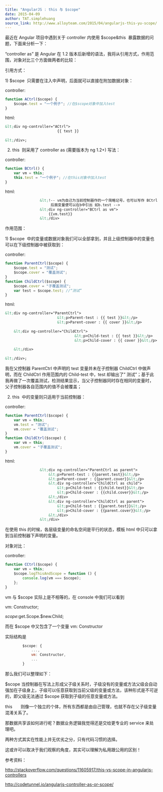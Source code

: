 ```yaml
---
title: "AngularJS : this 与 $scope"
date: 2015-04-09
author: TAT.simplehuang
source_link: http://www.alloyteam.com/2015/04/angularjs-this-yu-scope/
---
```


<!-- {% raw %} - for jekyll -->

最近在 Angular 项目中遇到关于 controller 内使用 $scope&this  暴露数据的问题，下面来分析一下：

 “controller as” 是 Angular 在 1.2 版本后新增的语法，我将从引用方式，作用范围，对象对比三个方面做两者的比较：

引用方式：

 1) $scope  只需要在注入中声明，后面就可以直接在附加数据对象：

 controller:              

```javascript
function ACtrl($scope) {
    $scope.test = "一个例子"; //在$scope对象中加入test
}
```

 html:

```html
&lt;div ng-controller="ACtrl">
                        {{ test }}
                    
&lt;/div>;
```

 2) this  则采用了 controller as (需要版本为 ng 1.2+) 写法：

 controller:

```javascript
function BCtrl() {
    var vm = this;
    this.test = "一个例子"; //在this对象中加入test
}
```

 html: 

```html
                &lt;!-- vm为自己为当前控制器作的一个简略记号，也可以写作 BCtrl as b,
                     后面变量便可以在b中引出 如b.test -->
                &lt;div ng-controller="BCtrl as vm">
                    {{vm.test}}
                &lt;/div>
```

作用范围：

 1) $scope  中的变量或数据对象我们可以全部拿到，并且上级控制器中的变量也可以在下级控制器中被获取到：

 controller:

```javascript
function ParentCtrl($scope) {
    $scope.test = "测试";
    $scope.cover = "覆盖测试";
}
function ChildCtrl($scope) {
    $scope.cover = "子覆盖测试";
    var test = $scope.test; //“测试”
}
```

 html:

```html
&lt;div ng-controller="ParentCtrl">
                        &lt;p>Parent-test : {{ test }}&lt;/p>
                        &lt;p>Parent-cover : {{ cover }}&lt;/p>
                        
    &lt;div ng-controller="ChildCtrl">
                                &lt;p>Child-test : {{ test }}&lt;/p>
                                &lt;p>Child-cover : {{ cover }}&lt;/p>
                            
    &lt;/div>
                    
&lt;/div>;
```

 我在父控制器 ParentCtrl 中声明的 test 变量并未在子控制器 ChildCtrl 中做声明，而在 ChildCtrl 作用范围内的 Child-test 中，test 却输出了” 测试”；基于此我再做了一次覆盖测试，检测结果显示，当父子控制器同时存在相同的变量时， 父子控制器各自范围内的值不会被覆盖；

 2) this  中的变量则只适用于当前控制器：

 controller:

```javascript
function ParentCtrl($scope) {
    var vm = this;
    vm.test = "测试";
    vm.cover = "覆盖测试";
}
function ChildCtrl($scope) {
    var vm = this;
    vm.cover = "子覆盖测试";
}
```

 html:

```html
                &lt;div ng-controller="ParentCtrl as parent">
                    &lt;p>Parent-test : {{parent.test}}&lt;/p>
                    &lt;p>Parent-cover : {{parent.cover}}&lt;/p>
                    &lt;div ng-controller="ChildCtrl as child">
                        &lt;p>Child-test : {{child.test}}&lt;/p>
                        &lt;p>Child-cover : {{child.cover}}&lt;/p>
                    &lt;/div>
                    &lt;div ng-controller="ChildCtrl as parent">
                        &lt;p>Child-test : {{parent.test}}&lt;/p>
                        &lt;p>Child-cover : {{parent.cover}}&lt;/p>
                    &lt;/div>
                &lt;/div>
```

 在使用 this 的时候，各层级变量的命名空间是平行的状态，模板 html 中只可以拿到当前控制器下声明的变量。

对象对比：

 controller:

```javascript
function CCtrl($scope) {
    var vm = this;
    $scope.logThisAndScope = function () {
        console.log(vm === $scope);
    };
}
```

 vm 与 $scope 实际上是不相等的，在 console 中我们可以看到

 vm: Constructor;

 $scope: $get.Scope.$new.Child;

 而在 $scope 中又包含了一个变量 vm: Constructor

 实际结构是

```javascript
        $scope: {
            ...,
            vm: Constructor,
            ...
        }      
```

 那么我们可以整理如下：

 $scope 当控制器在写法上形成父子级关系时，子级没有的变量或方法父级会自动强加在子级身上，子级可以任意获取到当前父级的变量或方法，该种形式是不可逆的，即父级无法通过 $scope 获取到子级的任意变量或方法。

 this       则像一个独立的个体，所有东西都是由自己管理，也就不存在父子级变量混淆关系了。

 那数据共享该如何进行呢？数据业务逻辑我觉得还是交给更专业的 service 来处理吧。

 两种方式其实在性能上并无优劣之分，只有代码习惯的选择。

 这或许可以取决于我们观察的角度，其实可以理解为私用跟公用的区别！

参考资料：

<http://stackoverflow.com/questions/11605917/this-vs-scope-in-angularjs-controllers>

<http://codetunnel.io/angularjs-controller-as-or-scope/>


<!-- {% endraw %} - for jekyll -->